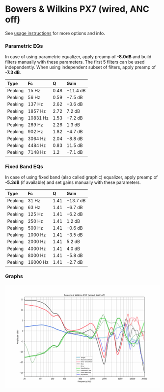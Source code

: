 # Bowers & Wilkins PX7 (wired, ANC off)
See [usage instructions](https://github.com/jaakkopasanen/AutoEq#usage) for more options and info.

### Parametric EQs
In case of using parametric equalizer, apply preamp of **-8.0dB** and build filters manually
with these parameters. The first 5 filters can be used independently.
When using independent subset of filters, apply preamp of **-7.3 dB**.

| Type    | Fc       |    Q | Gain     |
|:--------|:---------|:-----|:---------|
| Peaking | 15 Hz    | 0.48 | -11.4 dB |
| Peaking | 56 Hz    | 0.59 | -7.5 dB  |
| Peaking | 137 Hz   | 2.62 | -3.6 dB  |
| Peaking | 1857 Hz  | 2.72 | 7.2 dB   |
| Peaking | 10831 Hz | 1.53 | -7.2 dB  |
| Peaking | 269 Hz   | 2.26 | 1.3 dB   |
| Peaking | 902 Hz   | 1.82 | -4.7 dB  |
| Peaking | 3064 Hz  | 2.04 | -8.8 dB  |
| Peaking | 4484 Hz  | 0.83 | 11.5 dB  |
| Peaking | 7148 Hz  | 1.2  | -7.1 dB  |

### Fixed Band EQs
In case of using fixed band (also called graphic) equalizer, apply preamp of **-5.3dB**
(if available) and set gains manually with these parameters.

| Type    | Fc       |    Q | Gain     |
|:--------|:---------|:-----|:---------|
| Peaking | 31 Hz    | 1.41 | -13.7 dB |
| Peaking | 63 Hz    | 1.41 | -6.7 dB  |
| Peaking | 125 Hz   | 1.41 | -6.2 dB  |
| Peaking | 250 Hz   | 1.41 | 1.2 dB   |
| Peaking | 500 Hz   | 1.41 | -0.6 dB  |
| Peaking | 1000 Hz  | 1.41 | -3.5 dB  |
| Peaking | 2000 Hz  | 1.41 | 5.2 dB   |
| Peaking | 4000 Hz  | 1.41 | 4.0 dB   |
| Peaking | 8000 Hz  | 1.41 | -5.8 dB  |
| Peaking | 16000 Hz | 1.41 | -2.7 dB  |

### Graphs
![](./Bowers%20&%20Wilkins%20PX7%20(wired,%20ANC%20off).png)